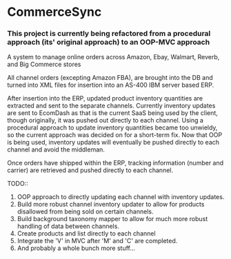# CommerceSync
### This project is currently being refactored from a procedural approach (its' original approach) to an OOP-MVC approach 
A system to manage online orders across Amazon, Ebay, Walmart, Reverb, and Big Commerce stores

All channel orders (excepting Amazon FBA), are brought into the DB and turned into XML files for insertion into an AS-400 IBM server based ERP. 

After insertion into the ERP, updated product inventory quantities are extracted and sent to the separate channels. Currently inventory updates are sent to EcomDash as that is the current SaaS being used by the client, though originally, it was pushed out directly to each channel. Using a procedural approach to update inventory quantities became too unwieldy, so the current approach was decided on for a short-term fix. Now that OOP is being used, inventory updates will eventually be pushed directly to each channel and avoid the middleman.

Once orders have shipped within the ERP, tracking information (number and carrier) are retrieved and pushed directly to each channel.

TODO::
1. OOP approach to directly updating each channel with inventory updates.
2. Build more robust channel inventory updater to allow for products disallowed from being sold on certain channels.
3. Build background taxonomy mapper to allow for much more robust handling of data between channels.
4. Create products and list directly to each channel
5. Integrate the 'V' in MVC after 'M' and 'C' are completed. 
6. And probably a whole bunch more stuff...
